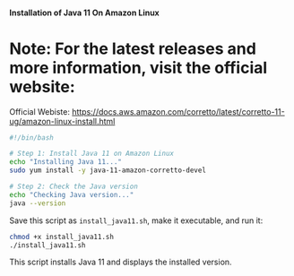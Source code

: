 #### Installation of Java 11 On Amazon Linux

# Note: For the latest releases and more information, visit the official  website:
 Official Webiste: https://docs.aws.amazon.com/corretto/latest/corretto-11-ug/amazon-linux-install.html

```bash
#!/bin/bash

# Step 1: Install Java 11 on Amazon Linux
echo "Installing Java 11..."
sudo yum install -y java-11-amazon-corretto-devel

# Step 2: Check the Java version
echo "Checking Java version..."
java --version
```

Save this script as `install_java11.sh`, make it executable, and run it:

```bash
chmod +x install_java11.sh
./install_java11.sh
```

This script installs Java 11 and displays the installed version.
